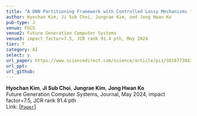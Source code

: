 ```yaml
---
title: "A DNN Partitioning Framework with Controlled Lossy Mechanisms for Edge-Cloud Collaborative Intelligence"
author: Hyochan Kim, Ji Sub Choi, Jungrae Kim, and Jong Hwan Ko
pub-type: J
venue: FGCS
venue2: Future Generation Computer Systems
venue3: impact factor=7.5, JCR rank 91.4 pth, May 2024
tier: T
category: AI
select: y
url_paper: https://www.sciencedirect.com/science/article/pii/S0167739X24000062
url_ppt:
url_github:
---
```


**Hyochan Kim**, **Ji Sub Choi**, **Jungrae Kim**, **Jong Hwan Ko** <br>
Future Generation Computer Systems, Journal, May 2024, impact factor=7.5, JCR rank 91.4 pth <br>
Link: [[```Paper```](https://www.sciencedirect.com/science/article/pii/S0167739X24000062)]
